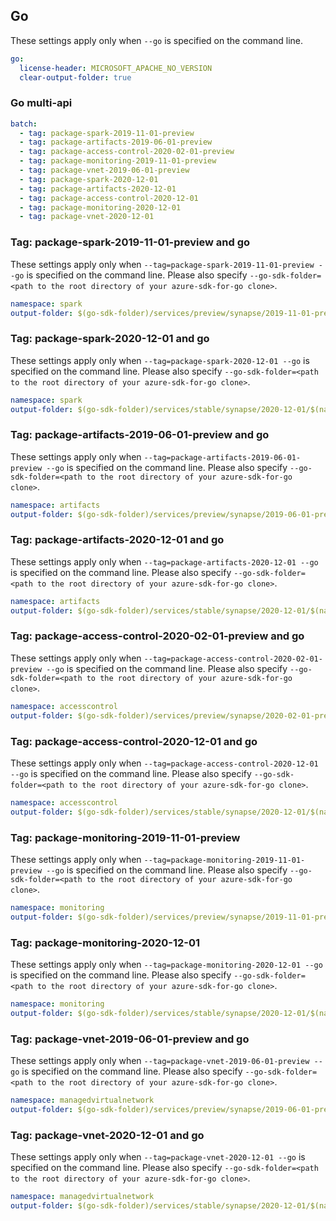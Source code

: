 ## Go

These settings apply only when `--go` is specified on the command line.

``` yaml $(go)
go:
  license-header: MICROSOFT_APACHE_NO_VERSION
  clear-output-folder: true
```

### Go multi-api

``` yaml $(go) && $(multiapi)
batch:
  - tag: package-spark-2019-11-01-preview
  - tag: package-artifacts-2019-06-01-preview
  - tag: package-access-control-2020-02-01-preview
  - tag: package-monitoring-2019-11-01-preview
  - tag: package-vnet-2019-06-01-preview
  - tag: package-spark-2020-12-01
  - tag: package-artifacts-2020-12-01
  - tag: package-access-control-2020-12-01
  - tag: package-monitoring-2020-12-01
  - tag: package-vnet-2020-12-01
```

### Tag:  package-spark-2019-11-01-preview and go

These settings apply only when `--tag=package-spark-2019-11-01-preview --go` is specified on the command line.
Please also specify `--go-sdk-folder=<path to the root directory of your azure-sdk-for-go clone>`.

``` yaml $(tag) == 'package-spark-2019-11-01-preview' && $(go)
namespace: spark
output-folder: $(go-sdk-folder)/services/preview/synapse/2019-11-01-preview/$(namespace)
```

### Tag:  package-spark-2020-12-01 and go

These settings apply only when `--tag=package-spark-2020-12-01 --go` is specified on the command line.
Please also specify `--go-sdk-folder=<path to the root directory of your azure-sdk-for-go clone>`.

``` yaml $(tag) == 'package-spark-2020-12-01' && $(go)
namespace: spark
output-folder: $(go-sdk-folder)/services/stable/synapse/2020-12-01/$(namespace)
```

### Tag:  package-artifacts-2019-06-01-preview and go

These settings apply only when `--tag=package-artifacts-2019-06-01-preview --go` is specified on the command line.
Please also specify `--go-sdk-folder=<path to the root directory of your azure-sdk-for-go clone>`.

``` yaml $(tag) == 'package-artifacts-2019-06-01-preview' && $(go)
namespace: artifacts
output-folder: $(go-sdk-folder)/services/preview/synapse/2019-06-01-preview/$(namespace)
```

### Tag:  package-artifacts-2020-12-01 and go

These settings apply only when `--tag=package-artifacts-2020-12-01 --go` is specified on the command line.
Please also specify `--go-sdk-folder=<path to the root directory of your azure-sdk-for-go clone>`.

``` yaml $(tag) == 'package-artifacts-2020-12-01' && $(go)
namespace: artifacts
output-folder: $(go-sdk-folder)/services/stable/synapse/2020-12-01/$(namespace)
```

### Tag:  package-access-control-2020-02-01-preview and go

These settings apply only when `--tag=package-access-control-2020-02-01-preview --go` is specified on the command line.
Please also specify `--go-sdk-folder=<path to the root directory of your azure-sdk-for-go clone>`.

``` yaml $(tag) == 'package-access-control-2020-02-01-preview' && $(go)
namespace: accesscontrol
output-folder: $(go-sdk-folder)/services/preview/synapse/2020-02-01-preview/$(namespace)
```

### Tag:  package-access-control-2020-12-01 and go

These settings apply only when `--tag=package-access-control-2020-12-01 --go` is specified on the command line.
Please also specify `--go-sdk-folder=<path to the root directory of your azure-sdk-for-go clone>`.

``` yaml $(tag) == 'package-access-control-2020-12-01' && $(go)
namespace: accesscontrol
output-folder: $(go-sdk-folder)/services/stable/synapse/2020-12-01/$(namespace)
```

### Tag: package-monitoring-2019-11-01-preview

These settings apply only when `--tag=package-monitoring-2019-11-01-preview --go` is specified on the command line.
Please also specify `--go-sdk-folder=<path to the root directory of your azure-sdk-for-go clone>`.

``` yaml $(tag) == 'package-monitoring-2019-11-01-preview' && $(go)
namespace: monitoring
output-folder: $(go-sdk-folder)/services/preview/synapse/2019-11-01-preview/$(namespace)
```

### Tag: package-monitoring-2020-12-01

These settings apply only when `--tag=package-monitoring-2020-12-01 --go` is specified on the command line.
Please also specify `--go-sdk-folder=<path to the root directory of your azure-sdk-for-go clone>`.

``` yaml $(tag) == 'package-monitoring-2020-12-01' && $(go)
namespace: monitoring
output-folder: $(go-sdk-folder)/services/stable/synapse/2020-12-01/$(namespace)
```

### Tag:  package-vnet-2019-06-01-preview and go

These settings apply only when `--tag=package-vnet-2019-06-01-preview --go` is specified on the command line.
Please also specify `--go-sdk-folder=<path to the root directory of your azure-sdk-for-go clone>`.

``` yaml $(tag) == 'package-vnet-2019-06-01-preview' && $(go)
namespace: managedvirtualnetwork
output-folder: $(go-sdk-folder)/services/preview/synapse/2019-06-01-preview/$(namespace)
```

### Tag:  package-vnet-2020-12-01 and go

These settings apply only when `--tag=package-vnet-2020-12-01 --go` is specified on the command line.
Please also specify `--go-sdk-folder=<path to the root directory of your azure-sdk-for-go clone>`.

``` yaml $(tag) == 'package-vnet-2020-12-01' && $(go)
namespace: managedvirtualnetwork
output-folder: $(go-sdk-folder)/services/stable/synapse/2020-12-01/$(namespace)
```